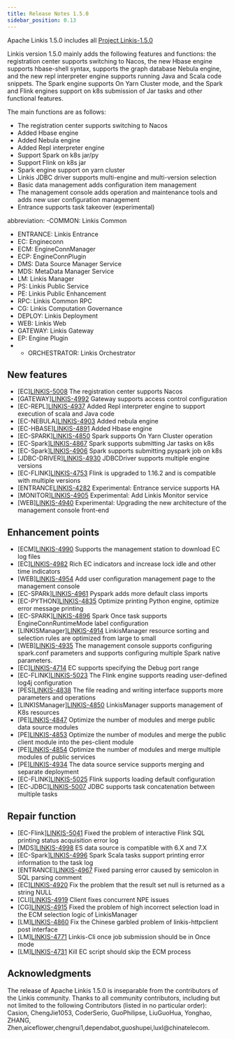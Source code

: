 ```yaml
---
title: Release Notes 1.5.0
sidebar_position: 0.13
---
```


Apache Linkis 1.5.0 includes all [Project Linkis-1.5.0](https://github.com/apache/linkis/projects/27)

Linkis version 1.5.0 mainly adds the following features and functions: the registration center supports switching to Nacos, the new Hbase engine supports hbase-shell syntax, supports the graph database Nebula engine, and the new repl interpreter engine supports running Java and Scala code snippets. The Spark engine supports On Yarn Cluster mode, and the Spark and Flink engines support on k8s submission of Jar tasks and other functional features.

The main functions are as follows:

- The registration center supports switching to Nacos
- Added Hbase engine
- Added Nebula engine
- Added Repl interpreter engine
- Support Spark on k8s jar/py
- Support Flink on k8s jar
- Spark engine support on yarn cluster
- Linkis JDBC driver supports multi-engine and multi-version selection
- Basic data management adds configuration item management
- The management console adds operation and maintenance tools and adds new user configuration management
- Entrance supports task takeover (experimental)


abbreviation:
-COMMON: Linkis Common
- ENTRANCE: Linkis Entrance
- EC: Engineconn
- ECM: EngineConnManager
- ECP: EngineConnPlugin
- DMS: Data Source Manager Service
- MDS: MetaData Manager Service
- LM: Linkis Manager
- PS: Linkis Public Service
- PE: Linkis Public Enhancement
- RPC: Linkis Common RPC
- CG: Linkis Computation Governance
- DEPLOY: Linkis Deployment
- WEB: Linkis Web
- GATEWAY: Linkis Gateway
- EP: Engine Plugin
- - ORCHESTRATOR: Linkis Orchestrator


## New features
- \[EC][LINKIS-5008](https://github.com/apache/linkis/pull/5008) The registration center supports Nacos
- \[GATEWAY][LINKIS-4992](https://github.com/apache/linkis/pull/4992) Gateway supports access control configuration
- \[EC-REPL][LINKIS-4937](https://github.com/apache/linkis/pull/4937) Added Repl interpreter engine to support execution of scala and Java code
- \[EC-NEBULA][LINKIS-4903](https://github.com/apache/linkis/pull/4903) Added nebula engine
- \[EC-HBASE][LINKIS-4891](https://github.com/apache/linkis/pull/4891) Added Hbase engine
- \[EC-SPARK][LINKIS-4850](https://github.com/apache/linkis/pull/4850) Spark supports On Yarn Cluster operation
- \[EC-Spark][LINKIS-4867](https://github.com/apache/linkis/pull/4867) Spark supports submitting Jar tasks on k8s
- \[EC-Spark][LINKIS-4906](https://github.com/apache/linkis/pull/4906) Spark supports submitting pyspark job on k8s
- \[JDBC-DRIVER][LINKIS-4930](https://github.com/apache/linkis/pull/4930) JDBCDriver supports multiple engine versions
- \[EC-FLINK][LINKIS-4753](https://github.com/apache/linkis/pull/4753) Flink is upgraded to 1.16.2 and is compatible with multiple versions
- \[ENTRANCE[LINKIS-4282](https://github.com/apache/linkis/pull/4282) Experimental: Entrance service supports HA
- \[MONITOR][LINKIS-4905](https://github.com/apache/linkis/pull/4905) Experimental: Add Linkis Monitor service
- \[WEB][LINKIS-4940](https://github.com/apache/linkis/pull/4940) Experimental: Upgrading the new architecture of the management console front-end


## Enhancement points
- \[ECM][LINKIS-4990](https://github.com/apache/linkis/pull/4990) Supports the management station to download EC log files
- \[EC][LINKIS-4982](https://github.com/apache/linkis/pull/4982) Rich EC indicators and increase lock idle and other time indicators
- \[WEB][LINKIS-4954](https://github.com/apache/linkis/pull/4954) Add user configuration management page to the management console
- \[EC-SPARk][LINKIS-4961](https://github.com/apache/linkis/pull/4961) Pyspark adds more default class imports
- \[EC-PYTHON][LINKIS-4835](https://github.com/apache/linkis/pull/4835) Optimize printing Python engine, optimize error message printing
- \[EC-SPARK][LINKIS-4896](https://github.com/apache/linkis/pull/4896) Spark Once task supports EngineConnRuntimeMode label configuration
- \[LINKISManager][LINKIS-4914](https://github.com/apache/linkis/pull/4914) LinkisManager resource sorting and selection rules are optimized from large to small
- \[WEB][LINKIS-4935](https://github.com/apache/linkis/pull/4935) The management console supports configuring spark.conf parameters and supports configuring multiple Spark native parameters.
- \[EC][LINKIS-4714](https://github.com/apache/linkis/pull/4714) EC supports specifying the Debug port range
- \[EC-FLINK][LINKIS-5023](https://github.com/apache/linkis/pull/5023) The Flink engine supports reading user-defined log4j configuration
- \[PES][LINKIS-4838](https://github.com/apache/linkis/pull/4838) The file reading and writing interface supports more parameters and operations
- \[LINKISManager][LINKIS-4850](https://github.com/apache/linkis/pull/4852) LinkisManager supports management of K8s resources
- \[PE][LINKIS-4847](https://github.com/apache/linkis/pull/4847) Optimize the number of modules and merge public data source modules
- \[PE][LINKIS-4853](https://github.com/apache/linkis/pull/4853) Optimize the number of modules and merge the public client module into the pes-client module
- \[PE][LINKIS-4854](https://github.com/apache/linkis/pull/4854) Optimize the number of modules and merge multiple modules of public services
- \[PE][LINKIS-4934](https://github.com/apache/linkis/pull/4934) The data source service supports merging and separate deployment
- \[EC-FLINK][LINKIS-5025](https://github.com/apache/linkis/pull/5025) Flink supports loading default configuration
- \[EC-JDBC][LINKIS-5007](https://github.com/apache/linkis/pull/5007) JDBC supports task concatenation between multiple tasks


## Repair function
- \[EC-Flink][LINKIS-5041](https://github.com/apache/linkis/pull/5041) Fixed the problem of interactive Flink SQL printing status acquisition error log
- \[MDS][LINKIS-4998](https://github.com/apache/linkis/issues/4998) ES data source is compatible with 6.X and 7.X
- \[EC-Spark][LINKIS-4996](https://github.com/apache/linkis/pull/4996) Spark Scala tasks support printing error information to the task log
- \[ENTRANCE][LINKIS-4967](https://github.com/apache/linkis/pull/4967) Fixed parsing error caused by semicolon in SQL parsing comment
- \[EC][LINKIS-4920](https://github.com/apache/linkis/pull/4920) Fix the problem that the result set null is returned as a string NULL
- \[CLI][LINKIS-4919](https://github.com/apache/linkis/pull/4919) Client fixes concurrent NPE issues
- \[CG][LINKIS-4915](https://github.com/apache/linkis/pull/4915) Fixed the problem of high incorrect selection load in the ECM selection logic of LinkisManager
- \[LM][LINKIS-4860](https://github.com/apache/linkis/pull/4860) Fix the Chinese garbled problem of linkis-httpclient post interface
- \[LM][LINKIS-4771](https://github.com/apache/linkis/pull/4771) Linkis-Cli once job submission should be in Once mode
- \[LM][LINKIS-4731](https://github.com/apache/linkis/pull/4731) Kill EC script should skip the ECM process

## Acknowledgments
The release of Apache Linkis 1.5.0 is inseparable from the contributors of the Linkis community. Thanks to all community contributors, including but not limited to the following Contributors (listed in no particular order): Casion, ChengJie1053, CoderSerio, GuoPhilipse, LiuGuoHua, Yonghao, ZHANG, Zhen,aiceflower,chengrui1,dependabot,guoshupei,luxl@chinatelecom.